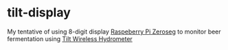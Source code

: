# tilt-display

My tentative of using 8-digit display [Raspeberry Pi Zeroseg](https://thepihut.com/products/zeroseg) to monitor beer fermentation using [Tilt Wireless Hydrometer](https://tilthydrometer.com/)
